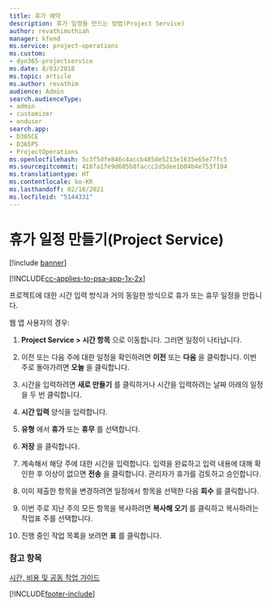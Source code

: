 ```yaml
---
title: 휴가 예약
description: 휴가 일정을 만드는 방법(Project Service)
author: revathimuthiah
manager: kfend
ms.service: project-operations
ms.custom:
- dyn365-projectservice
ms.date: 8/03/2018
ms.topic: article
ms.author: revathim
audience: Admin
search.audienceType:
- admin
- customizer
- enduser
search.app:
- D365CE
- D365PS
- ProjectOperations
ms.openlocfilehash: 5c3f5dfe846c4accb485de5213e1635e65e77fc5
ms.sourcegitcommit: 418fa1fe9d605b8faccc2d5dee1b04b4e753f194
ms.translationtype: HT
ms.contentlocale: ko-KR
ms.lasthandoff: 02/10/2021
ms.locfileid: "5144331"
---
```

# <a name="schedule-time-off-project-service"></a>휴가 일정 만들기(Project Service)

[!include [banner](../includes/psa-now-project-operations.md)]

[!INCLUDE[cc-applies-to-psa-app-1x-2x](../includes/cc-applies-to-psa-app-1x-2x.md)]

프로젝트에 대한 시간 입력 방식과 거의 동일한 방식으로 휴가 또는 휴무 일정을 만듭니다.  
  
 웹 앱 사용자의 경우:  
  
1.  **Project Service > 시간 항목** 으로 이동합니다. 그러면 일정이 나타납니다.  
  
2.  이전 또는 다음 주에 대한 일정을 확인하려면 **이전** 또는 **다음** 을 클릭합니다. 이번 주로 돌아가려면 **오늘** 을 클릭합니다.  
  
3.  시간을 입력하려면 **새로 만들기** 를 클릭하거나 시간을 입력하려는 날짜 아래의 일정을 두 번 클릭합니다.  
  
4.  **시간 입력** 양식을 입력합니다.  
  
5.  **유형** 에서 **휴가** 또는 **휴무** 를 선택합니다.  
  
6.  **저장** 을 클릭합니다.  
  
7.  계속해서 해당 주에 대한 시간을 입력합니다. 입력을 완료하고 입력 내용에 대해 확인한 후 이상이 없으면 **전송** 을 클릭합니다. 관리자가 휴가를 검토하고 승인합니다.  
  
8.  이미 제출한 항목을 변경하려면 일정에서 항목을 선택한 다음 **회수** 를 클릭합니다.  
  
9. 이번 주로 지난 주의 모든 항목을 복사하려면 **복사해 오기** 를 클릭하고 복사하려는 작업표 주를 선택합니다.  
  
10. 진행 중인 작업 목록을 보려면 **표** 를 클릭합니다.  
  
### <a name="see-also"></a>참고 항목  
 [시간, 비용 및 공동 작업 가이드](../psa/time-expense-collaboration-guide.md)


[!INCLUDE[footer-include](../includes/footer-banner.md)]